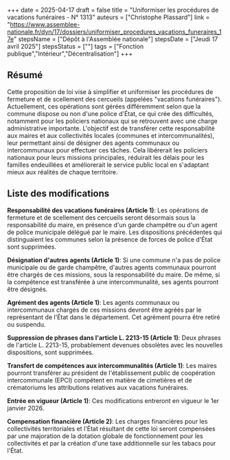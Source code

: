 +++
date = 2025-04-17
draft = false
title = "Uniformiser les procédures de vacations funéraires - N° 1313"
auteurs = ["Christophe Plassard"]
link = "https://www.assemblee-nationale.fr/dyn/17/dossiers/uniformiser_procedures_vacations_funeraires_17e"
stepsName = ["Dépôt à l'Assemblée nationale"]
stepsDate = ["Jeudi 17 avril 2025"]
stepsStatus = [""]
tags = ["Fonction publique","Intérieur","Décentralisation"]
+++

## Résumé

Cette proposition de loi vise à simplifier et uniformiser les procédures de fermeture et de scellement des cercueils (appelées "vacations funéraires"). Actuellement, ces opérations sont gérées différemment selon que la commune dispose ou non d'une police d'État, ce qui crée des difficultés, notamment pour les policiers nationaux qui se retrouvent avec une charge administrative importante. L'objectif est de transférer cette responsabilité aux maires et aux collectivités locales (communes et intercommunalités), leur permettant ainsi de désigner des agents communaux ou intercommunaux pour effectuer ces tâches. Cela libérerait les policiers nationaux pour leurs missions principales, réduirait les délais pour les familles endeuillées et améliorerait le service public local en s'adaptant mieux aux réalités de chaque territoire.

## Liste des modifications

**Responsabilité des vacations funéraires (Article 1)**: Les opérations de fermeture et de scellement des cercueils seront désormais sous la responsabilité du maire, en présence d'un garde champêtre ou d'un agent de police municipale délégué par le maire. Les dispositions précédentes qui distinguaient les communes selon la présence de forces de police d'État sont supprimées.

**Désignation d'autres agents (Article 1)**: Si une commune n'a pas de police municipale ou de garde champêtre, d'autres agents communaux pourront être chargés de ces missions, sous la responsabilité du maire. De même, si la compétence est transférée à une intercommunalité, ses agents pourront être désignés.

**Agrément des agents (Article 1)**: Les agents communaux ou intercommunaux chargés de ces missions devront être agréés par le représentant de l'État dans le département. Cet agrément pourra être retiré ou suspendu.

**Suppression de phrases dans l'article L. 2213-15 (Article 1)**: Deux phrases de l'article L. 2213-15, probablement devenues obsolètes avec les nouvelles dispositions, sont supprimées.

**Transfert de compétences aux intercommunalités (Article 1)**: Les maires pourront transférer au président de l'établissement public de coopération intercommunale (EPCI) compétent en matière de cimetières et de crématoriums les attributions relatives aux vacations funéraires.

**Entrée en vigueur (Article 1)**: Ces modifications entreront en vigueur le 1er janvier 2026.

**Compensation financière (Article 2)**: Les charges financières pour les collectivités territoriales et l'État résultant de cette loi seront compensées par une majoration de la dotation globale de fonctionnement pour les collectivités et par la création d'une taxe additionnelle sur les tabacs pour l'État.
